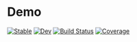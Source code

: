 # Demo

[![Stable](https://img.shields.io/badge/docs-stable-blue.svg)](https://aivodji.github.io/Yg/stable)
[![Dev](https://img.shields.io/badge/docs-dev-blue.svg)](https://aivodji.github.io/Yg/dev)
[![Build Status](https://github.com/aivodji/Yg/workflows/CI/badge.svg)](https://github.com/aivodji/Yg/actions)
[![Coverage](https://codecov.io/gh/aivodji/Yg/branch/master/graph/badge.svg)](https://codecov.io/gh/aivodji/Yg)
